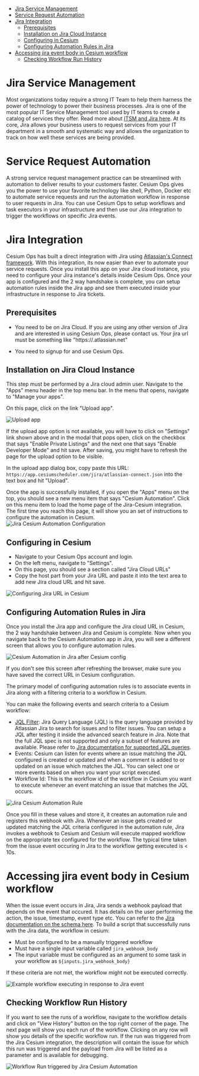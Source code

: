 - [Jira Service Management](#jira-service-management)
- [Service Request Automation](#service-request-automation)
- [Jira Integration](#jira-integration)
  - [Prerequisites](#prerequisites)
  - [Installation on Jira Cloud Instance](#installation-on-jira-cloud-instance)
  - [Configuring in Cesium](#configuring-in-cesium)
  - [Configuring Automation Rules in Jira](#configuring-automation-rules-in-jira)
- [Accessing jira event body in Cesium workflow](#accessing-jira-event-body-in-cesium-workflow)
  - [Checking Workflow Run History](#checking-workflow-run-history)
  

# Jira Service Management
Most organizations today require a strong IT Team to help them harness the power of technology to power their business processes. Jira is one of the most popular IT Service Management tool used by IT teams to create a catalog of services they offer.
Read more about [ITSM and Jira here](https://www.atlassian.com/itsm/service-request-management).
At its core, Jira allows your business users to request services from your IT department in a smooth and systematic way and allows the organization to track on how well these services are being provided.

# Service Request Automation
A strong service request management practice can be streamlined with automation to deliver results to your customers faster.
Cesium Ops gives you the power to use your favorite technology like shell, Python, Docker etc to automate service requests and run the automation workflow in response to user requests in Jira.
You can use Cesium Ops to setup workflows and task executors in your infrastructure and then use our Jira integration to trigger the workflows on specific Jira events.

# Jira Integration
Cesium Ops has built a direct integration with Jira using [Atlassian's Connect framework](https://developer.atlassian.com/cloud/jira/platform/index/#connect-apps). With this integration, its now easier than ever to automate your service requests. 
Once you install this app on your Jira cloud instance, you need to configure your Jira instance's details inside Cesium Ops.
Once your app is configured and the 2 way handshake is complete, you can setup automation rules inside the Jira app and see them executed inside your infrastructure in response to Jira tickets.

## Prerequisites

* You need to be on Jira Cloud. If you are using any other version of Jira and are interested in using Cesium Ops, please contact us. Your jira url must be something like "https://<your-company-name>.atlassian.net"

* You need to signup for and use Cesium Ops.

## Installation on Jira Cloud Instance

This step must be performed by a Jira cloud admin user.
Navigate to the "Apps" menu header in the top menu bar. In the menu that opens, navigate to "Manage your apps".

On this page, click on the link "Upload app". 

![Upload app](images/jira/jira-app-settings.png)

If the upload app option is not available, you will have to click on "Settings" link shown above and in the modal that pops open, click on the checkbox that says "Enable Private Listings" and the next one that says "Enable Developer Mode" and hit save. After saving, you might have to refresh the page for the upload option to be visible.

In the upload app dialog box, copy paste this URL: `https://app.cesiumscheduler.com/jira/atlassian-connect.json` into the text box and hit "Upload".

Once the app is successfully installed, if you open the "Apps" menu on the top, you should see a new menu item that says "Cesium Automation".
Click on this menu item to load the home page of the Jira-Cesium integration.
The first time you reach this page, it will show you an set of instructions to configure the automation in Cesium.
![Jira Cesium Automation Configuration](images/jira/jira-cesium-no-2-way-handshake.png)

## Configuring in Cesium
* Navigate to your Cesium Ops account and login.
* On the left menu, navigate to "Settings".
* On this page, you should see a section called "Jira Cloud URLs"
* Copy the host part from your Jira URL and paste it into the text area to add new Jira cloud URL and hit save.

![Configuring Jira URL in Cesium](images/jira/cesium-jira-url-config.png)

## Configuring Automation Rules in Jira

Once you install the Jira app and configure the Jira cloud URL in Cesium, the 2 way handshake between Jira and Cesium is complete.
Now when you navigate back to the Cesium Automation app in Jira, you will see a different screen that allows you to configure automation rules.

![Cesium Automation in Jira after Cesium config](images/jira/jira-handshake-complete.png)

If you don't see this screen after refreshing the browser, make sure you have saved the correct URL in Cesium configuration.

The primary model of configuring automation rules is to associate events in Jira along with a filtering criteria to a workflow in Cesium.

You can make the following events and search criteria to a Cesium workflow:
* [JQL Filter](https://support.atlassian.com/jira-software-cloud/docs/use-advanced-search-with-jira-query-language-jql/): Jira Query Language (JQL) is the query language provided by Atlassian Jira to search for issues and to filter issues. You can setup a JQL after testing it inside the advanced search feature in Jira. Note that the full JQL spec is not supported and only a subset of features are available. Please refer to [Jira documentation for supported JQL queries](https://developer.atlassian.com/cloud/jira/platform/webhooks/#supported-jql-queries).
* Events: Cesium can listen for events where an issue matching the JQL configured is created or updated and when a comment is added to or updated on an issue which matches the JQL. You can select one or more events based on when you want your script executed.
* Workflow Id: This is the workflow id of the workflow in Cesium you want to execute whenever an event matching an issue that matches the JQL occurs.

![Jira Cesium Automation Rule](images/jira/create-jira-automation-modal.png)

Once you fill in these values and store it, it creates an automation rule and registers this webhook with Jira. Whenever an issue gets created or updated matching the JQL criteria configured in the automation rule, Jira invokes a webhook to Cesium and Cesium will execute mapped workflow on the appropriate tex configured for the workflow. 
The typical time taken from the issue event occuring in Jira to the workflow getting executed is < 10s.

# Accessing jira event body in Cesium workflow

When the issue event occurs in Jira, Jira sends a webhook payload that depends on the event that occured. It has details on the user performing the action, the issue, timestamp, event type etc.
You can refer to the [Jira documentation on the schema here](https://developer.atlassian.com/cloud/jira/platform/webhooks/#webhook-payload).
To build a script that successfully runs with the Jira data, the workflow in cesium:
* Must be configured to be a manually triggered workflow
* Must have a single input variable called `jira_webhook_body`
* The input variable must be configured as an argument to some task in your workflow as `${inputs.jira_webhook_body}`
  
If these criteria are not met, the workflow might not be executed correctly.

![Example workflow executing in response to Jira event](images/jira/jira-handler-workflow-details.png)

## Checking Workflow Run History
If you want to see the runs of a workflow, navigate to the workflow details and click on "View History" button on the top right corner of the page.
The next page will show you each run of the workflow. Clicking on any row will show you details of the specific workflow run. If the run was triggered from the Jira Cesium integration, the description will contain the issue for which this run was triggered and the payload from Jira will be listed as a parameter and is available for debugging.

![Workflow Run triggered by Jira Cesium Automation](images/jira/jira-cesium-automation-triggered-wfrun.png)